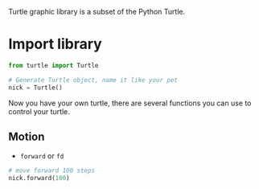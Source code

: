 <link rel="stylesheet" src="../css/doc.css"></link>

Turtle graphic library is a subset of the Python Turtle.

# Import library

```python
from turtle import Turtle

# Generate Turtle object, name it like your pet
nick = Turtle()
```

Now you have your own turtle, there are several functions you can use to control your turtle.

## Motion

* ```forward``` or ```fd```

```python
# move forward 100 steps
nick.forward(100)
```
